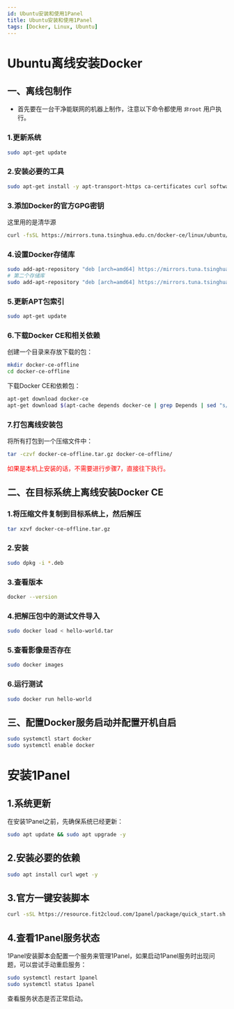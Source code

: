 ```yaml
---
id: Ubuntu安装和使用1Panel
title: Ubuntu安装和使用1Panel
tags: [Docker, Linux, Ubuntu]
---
```


# Ubuntu离线安装Docker

## 一、离线包制作

- 首先要在一台干净能联网的机器上制作，注意以下命令都使用 `非root` 用户执行。

### 1.更新系统

```bash
sudo apt-get update
```

### 2.安装必要的工具

```bash
sudo apt-get install -y apt-transport-https ca-certificates curl software-properties-common
```

### 3.添加Docker的官方GPG密钥

这里用的是清华源

```bash
curl -fsSL https://mirrors.tuna.tsinghua.edu.cn/docker-ce/linux/ubuntu/gpg | sudo apt-key add -
```

### 4.设置Docker存储库

```bash
sudo add-apt-repository "deb [arch=amd64] https://mirrors.tuna.tsinghua.edu.cn/docker-ce/linux/ubuntu $(lsb_release -cs) stable"
# 第二个存储库
sudo add-apt-repository "deb [arch=amd64] https://mirrors.tuna.tsinghua.edu.cn/docker-ce/linux/ubuntu $（lsb_release -cs） 稳定"
```

### 5.更新APT包索引

```bash
sudo apt-get update
```

### 6.下载Docker CE和相关依赖

创建一个目录来存放下载的包：

```bash
mkdir docker-ce-offline
cd docker-ce-offline
```

下载Docker CE和依赖包：

```bash
apt-get download docker-ce
apt-get download $(apt-cache depends docker-ce | grep Depends | sed "s/.*ends:\ //" | tr '\n' ' ')
```

### 7.打包离线安装包

将所有打包到一个压缩文件中：

```bash
tar -czvf docker-ce-offline.tar.gz docker-ce-offline/
```

<font color="red">如果是本机上安装的话，不需要进行步骤7，直接往下执行。</font>

## 二、在目标系统上离线安装Docker CE

### 1.将压缩文件复制到目标系统上，然后解压

```bash
tar xzvf docker-ce-offline.tar.gz
```

### 2.安装

```bash
sudo dpkg -i *.deb
```

### 3.查看版本

```bash
docker --version
```

### 4.把解压包中的测试文件导入

```bash
sudo docker load < hello-world.tar
```

### 5.查看影像是否存在

```bash
sudo docker images
```

### 6.运行测试

```bash
sudo docker run hello-world
```

## 三、配置Docker服务启动并配置开机自启

```bash
sudo systemctl start docker
sudo systemctl enable docker
```

# 安装1Panel

## 1.系统更新

在安装1Panel之前，先确保系统已经更新：

```bash
sudo apt update && sudo apt upgrade -y
```

## 2.安装必要的依赖

```bash
sudo apt install curl wget -y
```

## 3.官方一键安装脚本

```bash
curl -sSL https://resource.fit2cloud.com/1panel/package/quick_start.sh -o quick_start.sh && sudo bash quick_start.sh
```

## 4.查看1Panel服务状态

1Panel安装脚本会配置一个服务来管理1Panel，如果启动1Panel服务时出现问题，可以尝试手动重启服务：

```bash
sudo systemctl restart 1panel
sudo systemctl status 1panel
```

查看服务状态是否正常启动。